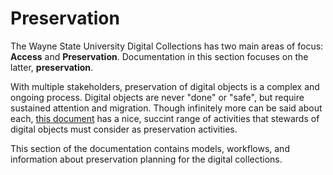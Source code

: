 # Preservation

The Wayne State University Digital Collections has two main areas of focus: **Access** and **Preservation**.  Documentation in this section focuses on the latter, **preservation**.

With multiple stakeholders, preservation of digital objects is a complex and ongoing process.  Digital objects are never "done" or "safe", but require sustained attention and migration.  Though infinitely more can be said about each, [this document](https://web-beta.archive.org/web/20161218195039/http://www.dpworkshop.org/dpm-eng/terminology/strategies.html) has a nice, succint range of activities that stewards of digital objects must consider as preservation activities.

This section of the documentation contains models, workflows, and information about preservation planning for the digital collections.